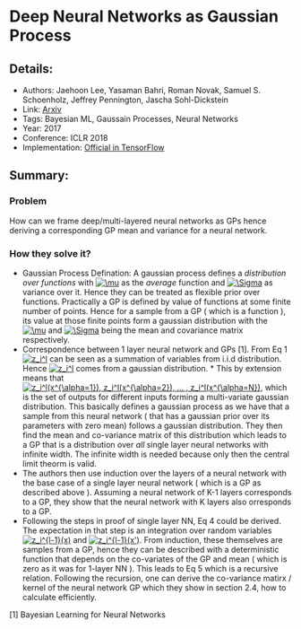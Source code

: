 # Deep Neural Networks as Gaussian Process

## Details:

* Authors: Jaehoon Lee, Yasaman Bahri, Roman Novak, Samuel S. Schoenholz, Jeffrey Pennington, Jascha Sohl-Dickstein
* Link: [Arxiv](https://arxiv.org/pdf/1711.00165.pdf)
* Tags: Bayesian ML, Gaussain Processes, Neural Networks
* Year: 2017
* Conference: ICLR 2018
* Implementation: [Official in TensorFlow](https://github.com/brain-research/nngp)

## Summary:

### Problem
How can we frame deep/multi-layered neural networks as GPs hence deriving a corresponding GP mean and variance for a neural network.  

### How they solve it?

* Gaussian Process Defination: A gaussian process defines a *distribution over functions* with <a href="https://www.codecogs.com/eqnedit.php?latex=\mu" target="_blank"><img src="https://latex.codecogs.com/gif.latex?\mu" title="\mu" /></a> as the *average* function and <a href="https://www.codecogs.com/eqnedit.php?latex=\Sigma" target="_blank"><img src="https://latex.codecogs.com/gif.latex?\Sigma" title="\Sigma" /></a> as variance over it. Hence they can be treated as flexible prior over functions. Practically a GP is defined by value of functions at some finite number of points. Hence for a sample from a GP ( which is a function ), its value at those finite points form a gaussian distribution with the <a href="https://www.codecogs.com/eqnedit.php?latex=\mu" target="_blank"><img src="https://latex.codecogs.com/gif.latex?\mu" title="\mu" /></a> and <a href="https://www.codecogs.com/eqnedit.php?latex=\Sigma" target="_blank"><img src="https://latex.codecogs.com/gif.latex?\Sigma" title="\Sigma" /></a> being the mean and covariance matrix respectively. 
* Correspondence between 1 layer neural network and GPs [1]. From Eq 1 <a href="https://www.codecogs.com/eqnedit.php?latex=z_i^l" target="_blank"><img src="https://latex.codecogs.com/gif.latex?z_i^l" title="z_i^l" /></a> can be seen as a summation of variables from i.i.d distribution. Hence <a href="https://www.codecogs.com/eqnedit.php?latex=z_i^l" target="_blank"><img src="https://latex.codecogs.com/gif.latex?z_i^l" title="z_i^l" /></a> comes from a gaussian distribution. * This by extension means that <a href="https://www.codecogs.com/eqnedit.php?latex=z_i^l(x^{\alpha=1}),&space;z_i^l(x^{\alpha=2}),&space;...&space;,&space;z_i^l(x^{\alpha=N})" target="_blank"><img src="https://latex.codecogs.com/gif.latex?z_i^l(x^{\alpha=1}),&space;z_i^l(x^{\alpha=2}),&space;...&space;,&space;z_i^l(x^{\alpha=N})" title="z_i^l(x^{\alpha=1}), z_i^l(x^{\alpha=2}), ... , z_i^l(x^{\alpha=N})" /></a>, which is the set of outputs for different inputs forming a multi-variate gaussian distribution. This basically defines a gaussian process as we have that a sample from this neural network ( that has a gaussian prior over its parameters with zero mean) follows a gaussian distribution. They then find the mean and co-variance matrix of this distribution which leads to a GP that is a distribution over *all* single layer neural networks with infinite width. The infinite width is needed because only then the central limit theorm is valid.
* The authors then use induction over the layers of a neural network with the base case of a single layer neural network ( which is a GP as described above ). Assuming a neural network of K-1 layers corresponds to a GP, they show that the neural network with K layers also orresponds to a GP.
* Following the steps in proof of single layer NN, Eq 4 could be derived. The expectation in that step is an integration over random variables <a href="https://www.codecogs.com/eqnedit.php?latex=z_i^{l-1}(x)" target="_blank"><img src="https://latex.codecogs.com/gif.latex?z_i^{l-1}(x)" title="z_i^{l-1}(x)" /></a> and <a href="https://www.codecogs.com/eqnedit.php?latex=z_i^{l-1}(x')" target="_blank"><img src="https://latex.codecogs.com/gif.latex?z_i^{l-1}(x')" title="z_i^{l-1}(x')" /></a>. From induction, these themselves are samples from a GP, hence they can be described with a deterministic function that depends on the co-variates of the GP and mean ( which is zero as it was for 1-layer NN ). This leads to Eq 5 which is a recursive relation. Following the recursion, one can derive the co-variance matirx / kernel of the neural network GP which they show in section 2.4, how to calculate efficiently. 



[1] Bayesian Learning for Neural Networks
